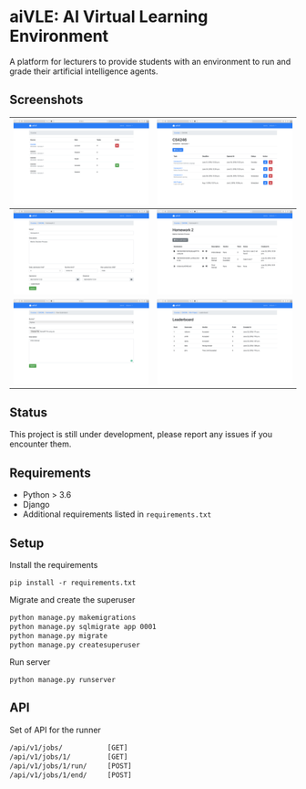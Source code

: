 # aiVLE: AI Virtual Learning Environment

A platform for lecturers to provide students with an environment to run and grade their artificial intelligence agents.

## Screenshots

| ![Courses](/assets/courses.png?raw=true "Courses") | ![Tasks](/assets/tasks.png?raw=true "Tasks") | 
|:-------------------------:|:-------------------------:|
| ![Task Edit](/assets/task_edit.png?raw=true "Task Edit") | ![Submissions](/assets/submissions.png?raw=true "Submissions") 
| ![Submission](/assets/submission.png?raw=true "Submission") | ![Leaderboard](/assets/leaderboard.png?raw=true "Leaderboard") |

## Status

This project is still under development, please report any issues if you encounter them.

## Requirements

 * Python > 3.6
 * Django
 * Additional requirements listed in `requirements.txt`

## Setup

Install the requirements
```
pip install -r requirements.txt
```

Migrate and create the superuser
```
python manage.py makemigrations
python manage.py sqlmigrate app 0001
python manage.py migrate
python manage.py createsuperuser
```

Run server
```
python manage.py runserver
```

## API

Set of API for the runner
```
/api/v1/jobs/ 			[GET]
/api/v1/jobs/1/			[GET]
/api/v1/jobs/1/run/ 	[POST]
/api/v1/jobs/1/end/		[POST]
```